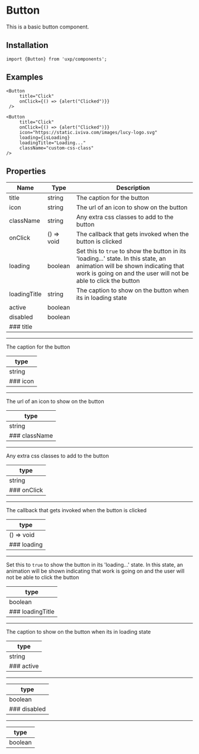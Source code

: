# Button

This is a basic button component.

## Installation

```tsx
import {Button} from 'uxp/components';
```

## Examples

```tsx
<Button
     title="Click"
     onClick={() => {alert("Clicked")}}
 />
```

```tsx
<Button
     title="Click"
     onClick={() => {alert("Clicked")}}
     icon="https://static.iviva.com/images/lucy-logo.svg"
     loading={isLoading}
     loadingTitle="Loading..."
     className="custom-css-class"
/>
```

## Properties

| Name         | Type       | Description                                                                                                                                                                                   |
| ------------ | ---------- | --------------------------------------------------------------------------------------------------------------------------------------------------------------------------------------------- |
| title        | string     | The caption for the button                                                                                                                                                                    |
| icon         | string     | The url of an icon to show on the button                                                                                                                                                      |
| className    | string     | Any extra css classes to add to the button                                                                                                                                                    |
| onClick      | () => void | The callback that gets invoked when the button is clicked                                                                                                                                     |
| loading      | boolean    | Set this to `true` to show the button in its 'loading...' state. In this state, an animation will be shown indicating that work is going on and the user will not be able to click the button |
| loadingTitle | string     | The caption to show on the button when its in loading state                                                                                                                                   |
| active       | boolean    |                                                                                                                                                                                               |
| disabled     | boolean    |                                                                                                                                                                                               |
| ### title    |            |                                                                                                                                                                                               |

***

The caption for the button

| type     |
| -------- |
| string   |
| ### icon |

***

The url of an icon to show on the button

| type          |
| ------------- |
| string        |
| ### className |

***

Any extra css classes to add to the button

| type        |
| ----------- |
| string      |
| ### onClick |

***

The callback that gets invoked when the button is clicked

| type        |
| ----------- |
| () => void  |
| ### loading |

***

Set this to `true` to show the button in its 'loading...' state. In this state, an animation will be shown indicating that work is going on and the user will not be able to click the button

| type             |
| ---------------- |
| boolean          |
| ### loadingTitle |

***

The caption to show on the button when its in loading state

| type       |
| ---------- |
| string     |
| ### active |

***

| type         |
| ------------ |
| boolean      |
| ### disabled |

***

| type    |
| ------- |
| boolean |
